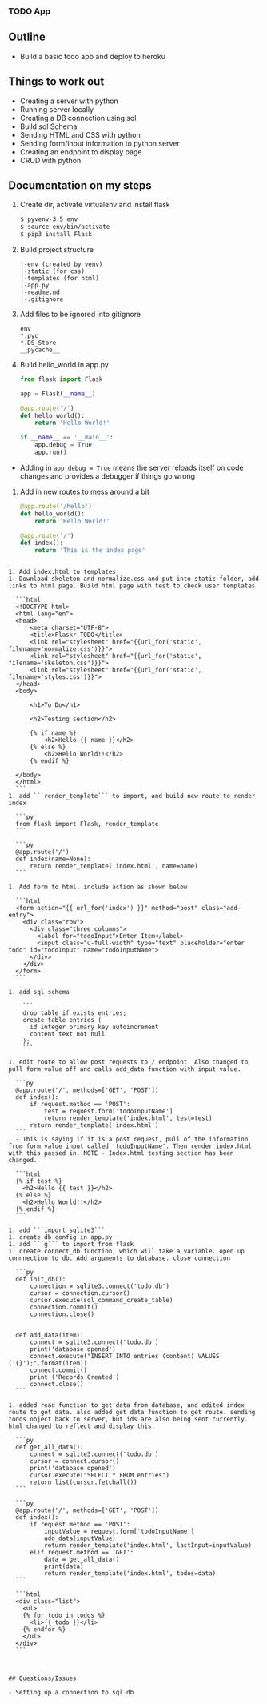 ### TODO App

## Outline

- Build a basic todo app and deploy to heroku

## Things to work out

- Creating a server with python
- Running server locally
- Creating a DB connection using sql
- Build sql Schema
- Sending HTML and CSS with python
- Sending form/input information to python server
- Creating an endpoint to display page
- CRUD with python


## Documentation on my steps

1. Create dir, activate virtualenv and install flask

    ```sh
    $ pyvenv-3.5 env
    $ source env/bin/activate
    $ pip3 install Flask
    ```

1. Build project structure

    ```
    |-env (created by venv)
    |-static (for css)
    |-templates (for html)
    |-app.py
    |-readme.md
    |-.gitignore
    ```

1. Add files to be ignored into gitignore

    ```
    env
    *.pyc
    *.DS_Store
    __pycache__
    ```

1. Build hello_world in app.py

    ```py
    from flask import Flask

    app = Flask(__name__)

    @app.route('/')
    def hello_world():
        return 'Hello World!'

    if __name__ == '__main__':
        app.debug = True
        app.run()
     ```

  - Adding in ```app.debug = True``` means the server reloads itself on code changes and provides a debugger if things go wrong

1. Add in new routes to mess around a bit

    ```py
    @app.route('/hello')
    def hello_world():
        return 'Hello World!'

    @app.route('/')
    def index():
        return 'This is the index page'
  ```

1. Add index.html to templates
1. Download skeleton and normalize.css and put into static folder, add links to html page. Build html page with test to check user templates

    ```html
    <!DOCTYPE html>
    <html lang="en">
    <head>
        <meta charset="UTF-8">
        <title>Flaskr TODO</title>
        <link rel="stylesheet" href="{{url_for('static', filename='normalize.css')}}">
        <link rel="stylesheet" href="{{url_for('static', filename='skeleton.css')}}">
        <link rel="stylesheet" href="{{url_for('static', filename='styles.css')}}">
    </head>
    <body>

        <h1>To Do</h1>

        <h2>Testing section</h2>

        {% if name %}
            <h2>Hello {{ name }}</h2>
        {% else %}
            <h2>Hello World!!</h2>
        {% endif %}

    </body>
    </html>
    ```
1. add ```render_template``` to import, and build new route to render index

    ```py
    from flask import Flask, render_template
    ```

    ```py
    @app.route('/')
    def index(name=None):
        return render_template('index.html', name=name)
    ```

1. Add form to html, include action as shown below

    ```html
    <form action="{{ url_for('index') }}" method="post" class="add-entry">
      <div class="row">
        <div class="three columns">
          <label for="todoInput">Enter Item</label>
          <input class="u-full-width" type="text" placeholder="enter todo" id="todoInput" name="todoInputName">
        </div>
      </div>
    </form>
    ```

1. add sql schema

      ```
      drop table if exists entries;
      create table entries (
        id integer primary key autoincrement
        content text not null
      );
      ```

1. edit route to allow post requests to / endpoint. Also changed to pull form value off and calls add_data function with input value.

    ```py
    @app.route('/', methods=['GET', 'POST'])
    def index():
        if request.method == 'POST':
            test = request.form['todoInputName']
            return render_template('index.html', test=test)
        return render_template('index.html')
    ```
    - This is saying if it is a post request, pull of the information from form value input called 'todoInputName'. Then render index.html with this passed in. NOTE - Index.html testing section has been changed.

    ```html
    {% if test %}
      <h2>Hello {{ test }}</h2>
    {% else %}
      <h2>Hello World!!</h2>
    {% endif %}
    ```

1. add ```import sqlite3```
1. create db config in app.py
1. add ```g``` to import from flask
1. create connect_db function, which will take a variable. open up connnection to db. Add arguments to database. close connection

    ```py
    def init_db():
        connection = sqlite3.connect('todo.db')
        cursor = connection.cursor()
        cursor.execute(sql_command_create_table)
        connection.commit()
        connection.close()


    def add_data(item):
        connect = sqlite3.connect('todo.db')
        print('database opened')
        connect.execute("INSERT INTO entries (content) VALUES ('{}');".format(item))
        connect.commit()
        print ('Records Created')
        connect.close()
    ```

1. added read function to get data from database, and edited index route to get data. also added get data function to get route. sending todos object back to server, but ids are also being sent currently. html changed to reflect and display this.

    ```py
    def get_all_data():
        connect = sqlite3.connect('todo.db')
        cursor = connect.cursor()
        print('database opened')
        cursor.execute("SELECT * FROM entries")
        return list(cursor.fetchall())
    ```

    ```py
    @app.route('/', methods=['GET', 'POST'])
    def index():
        if request.method == 'POST':
            inputValue = request.form['todoInputName']
            add_data(inputValue)
            return render_template('index.html', lastInput=inputValue)
        elif request.method == 'GET':
            data = get_all_data()
            print(data)
            return render_template('index.html', todos=data)
    ```

    ```html
    <div class="list">
      <ul>
      {% for todo in todos %}
        <li>{{ todo }}</li>
      {% endfor %}
      </ul>
    </div>
    ```



## Questions/Issues

- Setting up a connection to sql db


